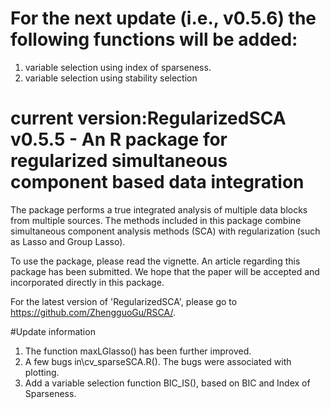 # For the next update (i.e., v0.5.6) the following functions will be added:
1. variable selection using index of sparseness.
2. variable selection using stability selection


# current version:RegularizedSCA v0.5.5 - An R package for regularized simultaneous component based data integration

The package performs a true integrated analysis of multiple data blocks from multiple sources. The methods included in this package combine simultaneous component analysis methods (SCA) with regularization (such as Lasso and Group Lasso). 

To use the package, please read the vignette. An article regarding this package has been submitted. We hope that the paper will be accepted and incorporated directly in this package. 

For the latest version of 'RegularizedSCA', please go to https://github.com/ZhengguoGu/RSCA/.

#Update information
1. The function maxLGlasso() has been further improved. 
2. A few bugs in\cv_sparseSCA.R(). The bugs were associated with plotting. 
3. Add a variable selection function BIC_IS(), based on BIC and Index of Sparseness.
